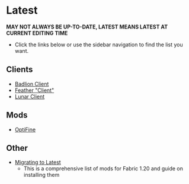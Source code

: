 # Latest

**MAY NOT ALWAYS BE UP-TO-DATE, LATEST MEANS LATEST AT CURRENT EDITING TIME**

- Click the links below or use the sidebar navigation to find the list you want.

## Clients

- [Badlion Client](https://alternatives.microcontrollers.dev/latest/badlion_client)
- [Feather "Client"](https://alternatives.microcontrollers.dev/latest/feather_client)
- [Lunar Client](https://alternatives.microcontrollers.dev/latest/lunar_client)

## Mods

- [OptiFine](https://alternatives.microcontrollers.dev/latest/optifine)

## Other

- [Migrating to Latest](https://alternatives.microcontrollers.dev/latest/migrating)
    - This is a comprehensive list of mods for Fabric 1.20 and guide on installing them
